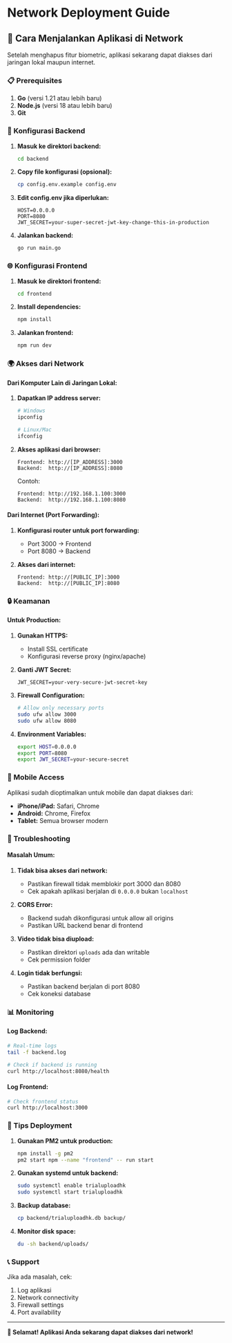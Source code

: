 # Network Deployment Guide

## 🚀 Cara Menjalankan Aplikasi di Network

Setelah menghapus fitur biometric, aplikasi sekarang dapat diakses dari jaringan lokal maupun internet.

### 📋 Prerequisites

1. **Go** (versi 1.21 atau lebih baru)
2. **Node.js** (versi 18 atau lebih baru)
3. **Git**

### 🔧 Konfigurasi Backend

1. **Masuk ke direktori backend:**
   ```bash
   cd backend
   ```

2. **Copy file konfigurasi (opsional):**
   ```bash
   cp config.env.example config.env
   ```

3. **Edit config.env jika diperlukan:**
   ```env
   HOST=0.0.0.0
   PORT=8080
   JWT_SECRET=your-super-secret-jwt-key-change-this-in-production
   ```

4. **Jalankan backend:**
   ```bash
   go run main.go
   ```

### 🌐 Konfigurasi Frontend

1. **Masuk ke direktori frontend:**
   ```bash
   cd frontend
   ```

2. **Install dependencies:**
   ```bash
   npm install
   ```

3. **Jalankan frontend:**
   ```bash
   npm run dev
   ```

### 🌍 Akses dari Network

#### **Dari Komputer Lain di Jaringan Lokal:**

1. **Dapatkan IP address server:**
   ```bash
   # Windows
   ipconfig
   
   # Linux/Mac
   ifconfig
   ```

2. **Akses aplikasi dari browser:**
   ```
   Frontend: http://[IP_ADDRESS]:3000
   Backend:  http://[IP_ADDRESS]:8080
   ```

   Contoh:
   ```
   Frontend: http://192.168.1.100:3000
   Backend:  http://192.168.1.100:8080
   ```

#### **Dari Internet (Port Forwarding):**

1. **Konfigurasi router untuk port forwarding:**
   - Port 3000 → Frontend
   - Port 8080 → Backend

2. **Akses dari internet:**
   ```
   Frontend: http://[PUBLIC_IP]:3000
   Backend:  http://[PUBLIC_IP]:8080
   ```

### 🔒 Keamanan

#### **Untuk Production:**

1. **Gunakan HTTPS:**
   - Install SSL certificate
   - Konfigurasi reverse proxy (nginx/apache)

2. **Ganti JWT Secret:**
   ```env
   JWT_SECRET=your-very-secure-jwt-secret-key
   ```

3. **Firewall Configuration:**
   ```bash
   # Allow only necessary ports
   sudo ufw allow 3000
   sudo ufw allow 8080
   ```

4. **Environment Variables:**
   ```bash
   export HOST=0.0.0.0
   export PORT=8080
   export JWT_SECRET=your-secure-secret
   ```

### 📱 Mobile Access

Aplikasi sudah dioptimalkan untuk mobile dan dapat diakses dari:
- **iPhone/iPad:** Safari, Chrome
- **Android:** Chrome, Firefox
- **Tablet:** Semua browser modern

### 🔧 Troubleshooting

#### **Masalah Umum:**

1. **Tidak bisa akses dari network:**
   - Pastikan firewall tidak memblokir port 3000 dan 8080
   - Cek apakah aplikasi berjalan di `0.0.0.0` bukan `localhost`

2. **CORS Error:**
   - Backend sudah dikonfigurasi untuk allow all origins
   - Pastikan URL backend benar di frontend

3. **Video tidak bisa diupload:**
   - Pastikan direktori `uploads` ada dan writable
   - Cek permission folder

4. **Login tidak berfungsi:**
   - Pastikan backend berjalan di port 8080
   - Cek koneksi database

### 📊 Monitoring

#### **Log Backend:**
```bash
# Real-time logs
tail -f backend.log

# Check if backend is running
curl http://localhost:8080/health
```

#### **Log Frontend:**
```bash
# Check frontend status
curl http://localhost:3000
```

### 🎯 Tips Deployment

1. **Gunakan PM2 untuk production:**
   ```bash
   npm install -g pm2
   pm2 start npm --name "frontend" -- run start
   ```

2. **Gunakan systemd untuk backend:**
   ```bash
   sudo systemctl enable trialuploadhk
   sudo systemctl start trialuploadhk
   ```

3. **Backup database:**
   ```bash
   cp backend/trialuploadhk.db backup/
   ```

4. **Monitor disk space:**
   ```bash
   du -sh backend/uploads/
   ```

### 📞 Support

Jika ada masalah, cek:
1. Log aplikasi
2. Network connectivity
3. Firewall settings
4. Port availability

---

**🎉 Selamat! Aplikasi Anda sekarang dapat diakses dari network!** 